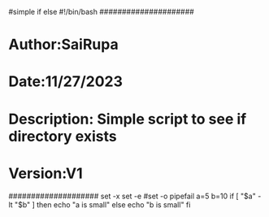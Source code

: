 #simple if else
#!/bin/bash
#####################
# Author:SaiRupa
# Date:11/27/2023
# Description: Simple script to see if directory exists
# Version:V1
####################
set -x
set -e
#set -o pipefail
a=5
b=10
if [ "$a" -lt "$b" ]
then
        echo "a is small"
else
        echo "b is small"
fi
